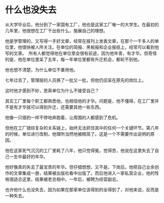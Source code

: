 # 什么也没失去

从大学毕业后，他分到了一家国有工厂，他也是这家工厂唯一的大学生。在最初的几年里，他很想在工厂干出些什么，施展自己的理想。 

他是学管理的，又写得一手好文章，经常在报刊上发表文章，在那个一千多人的单位里，他很快被人所关注。在单位的简报、黑板报和企业报纸上，经常可以看到他写的文章。　所有人都觉得他在单位里会很有前途，因为他年青，有才华。但奇怪的是，他在单位里呆了五年，每一年单位里都有升迁机会，都轮不到他。 

他也想不清楚，为什么单位不重用他。 

七年过去了，管理层的人员换了一批又一批，但他仍旧呆在原先的岗位上。 

这时他才感到不妙，思索单位为什么不接受自己？ 

其实工厂里每个职工都熟悉他，也相信他的才华。问题是，他不懂得，在工厂里并不是有才华就可以得到升迁，还需要其他一些东西。 

他像一只猎豹一样不停地奔跑着，让周围的人都感到了危机。 

但他在工厂错综复杂的关系链上，始终无法抓住其中的任何一个关键环节。第八年的时候，单位进行改制，他理所当然地被精简了。这是一个不需要作出说明的原因。 

他在这家死气沉沉的工厂里耗了八年，他只觉得冤，觉得苦，他说在这里失去了自己一生中最好的年华。 

他好像真的失去了最宝贵的年华。但仔细想想，又不是。下岗后，他把自己业余创作的文章集成一册，结果被出版社看中出版了。而后他进入一家私营企业，他的性格很适合这里，结果被老总相中，一年后，被聘为经营副总。 

也许他什么也没失去，因为如果在那家单位该得到的全得到了，对他来说，反而是一种失去。
 